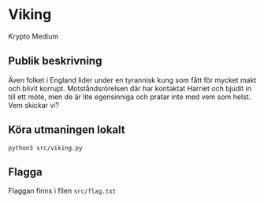 # Viking

Krypto
Medium

## Publik beskrivning
Även folket i England lider under en tyrannisk kung som fått för mycket
makt och blivit korrupt. Motståndsrörelsen där har kontaktat Harriet och
bjudit in till ett möte, men de är lite egensinniga och pratar inte med vem 
som helst. Vem skickar vi?

## Köra utmaningen lokalt
`python3 src/viking.py`

## Flagga
Flaggan finns i filen `src/flag.txt`
